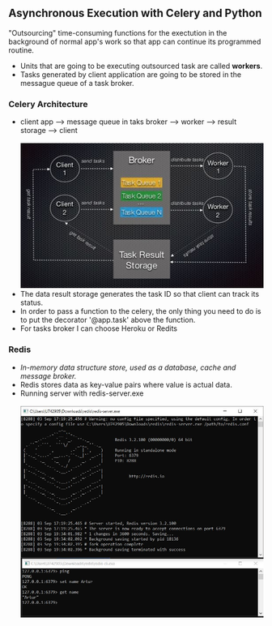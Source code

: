 <h2>Asynchronous Execution with Celery and Python</h2>

<p>"Outsourcing" time-consuming functions for the exectution in the background of normal app's work so that app can continue its programmed routine.</p>

<ul>
  <li>Units that are going to be executing outsourced task are called <b>workers</b>.</li>
  <li>Tasks generated by client application are going to be stored in the messague queue of a task broker.</li>
</ul>


<h3>Celery Architecture</h3>
<ul>
  <li>client app --> message queue in taks broker --> worker --> result storage --> client</li>
  <br>
  <img src="images/architecture.JPG">
  <li>The data result storage generates the task ID so that client can track its status.</li>
  <li>In order to pass a function to the celery, the only thing you need to do is to put the decorator '@app.task' above the function.</li>
  <li>For tasks broker I can choose Heroku or Redits</li>
</ul>

<h3>Redis</h3>
<ul>
  <li><i>In-memory data structure store, used as a database, cache and message broker.</i></li>
  <li>Redis stores data as key-value pairs where value is actual data.</li>
  <li>Running server with redis-server.exe</li>
  <br>
  <img src="images/redis_on_windows.JPG">
</ul>
